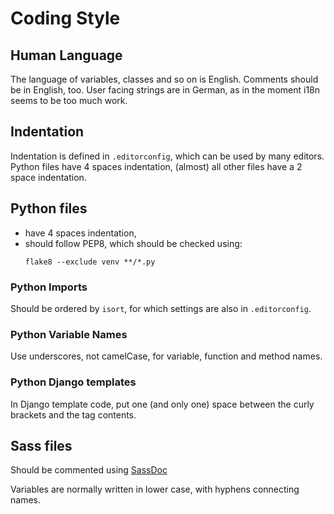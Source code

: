 # Coding Style

## Human Language
The language of variables, classes and so on is English.
Comments should be in English, too.
User facing strings are in German,
as in the moment i18n seems to be too much work.


## Indentation
Indentation is defined in `.editorconfig`,
which can be used by many editors.
Python files have 4 spaces indentation,
(almost) all other files have a 2 space indentation.


## Python files
* have 4 spaces indentation,
* should follow PEP8, which should be checked using:
    ```
    flake8 --exclude venv **/*.py
    ```

### Python Imports
Should be ordered by `isort`,
for which settings are also in `.editorconfig`.

### Python Variable Names
Use underscores, not camelCase, for variable, function and method names.

### Python Django templates
In Django template code, put one (and only one) space
between the curly brackets and the tag contents.


## Sass files
Should be commented using [SassDoc](http://sassdoc.com/)

Variables are normally written in lower case, with hyphens connecting names.
